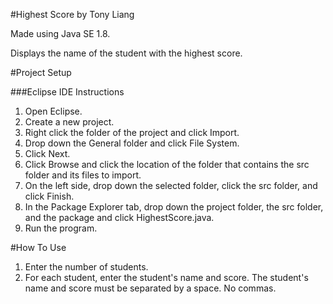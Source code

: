 #Highest Score by Tony Liang

Made using Java SE 1.8.

Displays the name of the student with the highest score.

#Project Setup

###Eclipse IDE Instructions
1. Open Eclipse.
2. Create a new project.
3. Right click the folder of the project and click Import.
4. Drop down the General folder and click File System.
5. Click Next.
6. Click Browse and click the location of the folder that contains the src folder and its files to import.
7. On the left side, drop down the selected folder, click the src folder, and click Finish.
8. In the Package Explorer tab, drop down the project folder, the src folder, and the package and click HighestScore.java.
9. Run the program.

#How To Use
1. Enter the number of students.
2. For each student, enter the student's name and score. The student's name and score must be separated by a space. No commas.